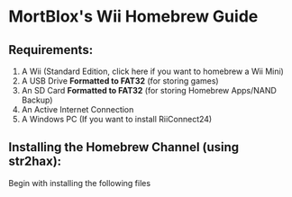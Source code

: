 # MortBlox's Wii Homebrew Guide

## Requirements:
1. A Wii (Standard Edition, click here if you want to homebrew a Wii Mini)
2. A USB Drive **Formatted to FAT32** (for storing games)
3. An SD Card **Formatted to FAT32** (for storing Homebrew Apps/NAND Backup)
4. An Active Internet Connection
5. A Windows PC (If you want to install RiiConnect24)

## Installing the Homebrew Channel (using str2hax):
  Begin with installing the following files
